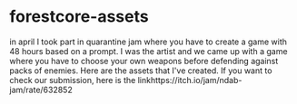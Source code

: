 # forestcore-assets
in april I took part in quarantine jam where you have to create a game with 48 hours based on a prompt. I was the artist and we came up with a game where you have to choose your own weapons before defending against packs of enemies. Here are the assets that I've created. If you want to check our submission, here is the linkhttps://itch.io/jam/ndab-jam/rate/632852
